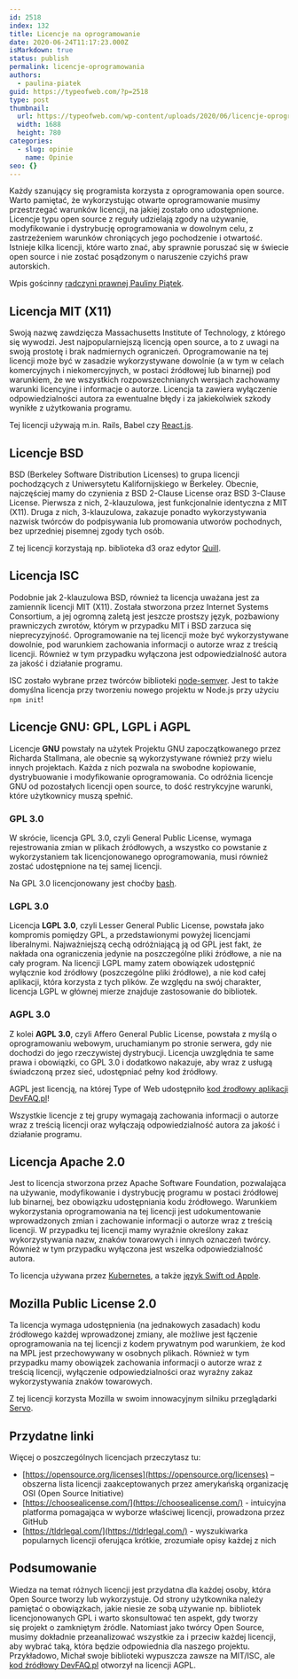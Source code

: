 ```yaml
---
id: 2518
index: 132
title: Licencje na oprogramowanie
date: 2020-06-24T11:17:23.000Z
isMarkdown: true
status: publish
permalink: licencje-oprogramowania
authors:
  - paulina-piatek
guid: https://typeofweb.com/?p=2518
type: post
thumbnail:
  url: https://typeofweb.com/wp-content/uploads/2020/06/licencje-oprogramowania.png
  width: 1688
  height: 780
categories:
  - slug: opinie
    name: Opinie
seo: {}
---
```


Każdy szanujący się programista korzysta z oprogramowania open source. Warto pamiętać, że wykorzystując otwarte oprogramowanie musimy przestrzegać warunków licencji, na jakiej zostało ono udostępnione. Licencje typu open source z reguły udzielają zgody na używanie, modyfikowanie i dystrybucję oprogramowania w dowolnym celu, z zastrzeżeniem warunków chroniących jego pochodzenie i otwartość. Istnieje kilka licencji, które warto znać, aby sprawnie poruszać się w świecie open source i nie zostać posądzonym o naruszenie czyichś praw autorskich.

Wpis gościnny [radczyni prawnej Pauliny Piątek](https://paulinapiatek.pl/).

<!--more-->

## Licencja MIT (X11)

Swoją nazwę zawdzięcza Massachusetts Institute of Technology, z którego się wywodzi. Jest najpopularniejszą licencją open source, a to z uwagi na swoją prostotę i brak nadmiernych ograniczeń. Oprogramowanie na tej licencji może być w zasadzie wykorzystywane dowolnie (a w tym w celach komercyjnych i niekomercyjnych, w postaci źródłowej lub binarnej) pod warunkiem, że we wszystkich rozpowszechnianych wersjach zachowamy warunki licencyjne i informacje o autorze. Licencja ta zawiera wyłączenie odpowiedzialności autora za ewentualne błędy i za jakiekolwiek szkody wynikłe z użytkowania programu.

Tej licencji używają m.in. Rails, Babel czy [React.js](https://github.com/facebook/react/blob/master/LICENSE).

## Licencje BSD

BSD (Berkeley Software Distribution Licenses) to grupa licencji pochodzących z Uniwersytetu Kalifornijskiego w Berkeley. Obecnie, najczęściej mamy do czynienia z BSD 2-Clause License oraz BSD 3-Clause License. Pierwsza z nich, 2-klauzulowa, jest funkcjonalnie identyczna z MIT (X11). Druga z nich, 3-klauzulowa, zakazuje ponadto wykorzystywania nazwisk twórców do podpisywania lub promowania utworów pochodnych, bez uprzedniej pisemnej zgody tych osób.

Z tej licencji korzystają np. biblioteka d3 oraz edytor [Quill](https://github.com/quilljs/quill/blob/develop/LICENSE).

## Licencja ISC

Podobnie jak 2-klauzulowa BSD, również ta licencja uważana jest za zamiennik licencji MIT (X11). Została stworzona przez Internet Systems Consortium, a jej ogromną zaletą jest jeszcze prostszy język, pozbawiony prawniczych zwrotów, którym w przypadku MIT i BSD zarzuca się nieprecyzyjność. Oprogramowanie na tej licencji może być wykorzystywane dowolnie, pod warunkiem zachowania informacji o autorze wraz z treścią licencji. Również w tym przypadku wyłączona jest odpowiedzialność autora za jakość i działanie programu.

ISC zostało wybrane przez twórców biblioteki [node-semver](https://github.com/npm/node-semver/blob/master/LICENSE). Jest to także domyślna licencja przy tworzeniu nowego projektu w Node.js przy użyciu `npm init`!

## Licencje GNU: GPL, LGPL i AGPL

Licencje **GNU** powstały na użytek Projektu GNU zapoczątkowanego przez Richarda Stallmana, ale obecnie są wykorzystywane również przy wielu innych projektach. Każda z nich pozwala na swobodne kopiowanie, dystrybuowanie i modyfikowanie oprogramowania. Co odróżnia licencje GNU od pozostałych licencji open source, to dość restrykcyjne warunki, które użytkownicy muszą spełnić.

### GPL 3.0

W skrócie, licencja GPL 3.0, czyli General Public License, wymaga rejestrowania zmian w plikach źródłowych, a wszystko co powstanie z wykorzystaniem tak licencjonowanego oprogramowania, musi również zostać udostępnione na tej samej licencji.

Na GPL 3.0 licencjonowany jest choćby [bash](https://git.savannah.gnu.org/cgit/bash.git/tree/COPYING).

### LGPL 3.0

Licencja **LGPL 3.0**, czyli Lesser General Public License, powstała jako kompromis pomiędzy GPL, a przedstawionymi powyżej licencjami liberalnymi. Najważniejszą cechą odróżniającą ją od GPL jest fakt, że nakłada ona ograniczenia jedynie na poszczególne pliki źródłowe, a nie na cały program. Na licencji LGPL mamy zatem obowiązek udostępnić wyłącznie kod źródłowy (poszczególne pliki źródłowe), a nie kod całej aplikacji, która korzysta z tych plików. Ze względu na swój charakter, licencja LGPL w głównej mierze znajduje zastosowanie do bibliotek.

### AGPL 3.0

Z kolei **AGPL 3.0**, czyli Affero General Public License, powstała z myślą o oprogramowaniu webowym, uruchamianym po stronie serwera, gdy nie dochodzi do jego rzeczywistej dystrybucji. Licencja uwzględnia te same prawa i obowiązki, co GPL 3.0 i dodatkowo nakazuje, aby wraz z usługą świadczoną przez sieć, udostępniać pełny kod źródłowy.

AGPL jest licencją, na której Type of Web udostępniło [kod źrodłowy aplikacji DevFAQ.pl](https://github.com/typeofweb/devfaq)!

Wszystkie licencje z tej grupy wymagają zachowania informacji o autorze wraz z treścią licencji oraz wyłączają odpowiedzialność autora za jakość i działanie programu.

## Licencja Apache 2.0

Jest to licencja stworzona przez Apache Software Foundation, pozwalająca na używanie, modyfikowanie i dystrybucję programu w postaci źródłowej lub binarnej, bez obowiązku udostępniania kodu źródłowego. Warunkiem wykorzystania oprogramowania na tej licencji jest udokumentowanie wprowadzonych zmian i zachowanie informacji o autorze wraz z treścią licencji. W przypadku tej licencji mamy wyraźnie określony zakaz wykorzystywania nazw, znaków towarowych i innych oznaczeń twórcy. Również w tym przypadku wyłączona jest wszelka odpowiedzialność autora.

To licencja używana przez [Kubernetes](https://github.com/kubernetes/kubernetes/blob/master/LICENSE), a także [język Swift od Apple](https://github.com/apple/swift/blob/master/LICENSE.txt).

## Mozilla Public License 2.0

Ta licencja wymaga udostępnienia (na jednakowych zasadach) kodu źródłowego każdej wprowadzonej zmiany, ale możliwe jest łączenie oprogramowania na tej licencji z kodem prywatnym pod warunkiem, że kod na MPL jest przechowywany w osobnych plikach. Również w tym przypadku mamy obowiązek zachowania informacji o autorze wraz z treścią licencji, wyłączenie odpowiedzialności oraz wyraźny zakaz wykorzystywania znaków towarowych.

Z tej licencji korzysta Mozilla w swoim innowacyjnym silniku przeglądarki [Servo](https://github.com/servo/servo/blob/master/LICENSE).

## Przydatne linki

Więcej o poszczególnych licencjach przeczytasz tu:

- [https://opensource.org/licenses](https://opensource.org/licenses) – obszerna lista licencji zaakceptowanych przez amerykańską organizację OSI (Open Source Initiative)
- [https://choosealicense.com/](https://choosealicense.com/) - intuicyjna platforma pomagająca w wyborze właściwej licencji, prowadzona przez GitHub
- [https://tldrlegal.com/](https://tldrlegal.com/) - wyszukiwarka popularnych licencji oferująca krótkie, zrozumiałe opisy każdej z nich

## Podsumowanie

Wiedza na temat różnych licencji jest przydatna dla każdej osoby, która Open Source tworzy lub wykorzystuje. Od strony użytkownika należy pamiętać o obowiązkach, jakie niesie ze sobą używanie np. bibliotek licencjonowanych GPL i warto skonsultować ten aspekt, gdy tworzy się projekt o zamkniętym źródle. Natomiast jako twórcy Open Source, musimy dokładnie przeanalizować wszystkie za i przeciw każdej licencji, aby wybrać taką, która będzie odpowiednia dla naszego projektu. Przykładowo, Michał swoje biblioteki wypuszcza zawsze na MIT/ISC, ale [kod źródłowy DevFAQ.pl](https://github.com/typeofweb/devfaq) otworzył na licencji AGPL.
